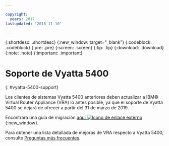 ```yaml
---

copyright:
  years: 2017
lastupdated: "2018-11-10"

---
```


{:shortdesc: .shortdesc}
{:new_window: target="_blank"}
{:codeblock: .codeblock}
{:pre: .pre}
{:screen: .screen}
{:tip: .tip}
{:download: .download}
{:note: .note}
{:important: .important}

# Soporte de Vyatta 5400
{: #vyatta-5400-support}

Los clientes de sistemas Vyatta 5400 anteriores deben actualizar a IBM© Virtual Router Appliance (VRA) lo antes posible, ya que el soporte de Vyatta 5400 se dejará de ofrecer a partir del 31 de marzo de 2019.

Encontrará una guía de migración [aquí ![Icono de enlace externo](../../icons/launch-glyph.svg "Icono de enlace externo")](http://wpc.c320.edgecastcdn.net/00C320/Vyatta%205400%20to%20Virtual%20Router%20Appliance%20Upgrade%20Options.pdf){:new_window}.

Para obtener una lista detallada de mejoras de VRA respecto a Vyatta 5400, consulte [Preguntas más frecuentes](/docs/infrastructure/virtual-router-appliance?topic=virtual-router-appliance-faqs-for-ibm-virtual-router-appliance#what-improvements-does-the-virtual-router-appliance-vyatta-5600-have-over-the-vyatta-5400-).
